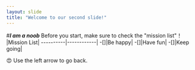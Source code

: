 ```yaml
---
layout: slide
title: "Welcome to our second slide!"
---
```

#_**I am a noob**_
Before you start, make sure to check the "mission list"！
|Mission List|
----------|------------|
-[]|Be happy|
-[]|Have fun|
-[]|Keep going|

:heart_eyes:
Use the left arrow to go back.
